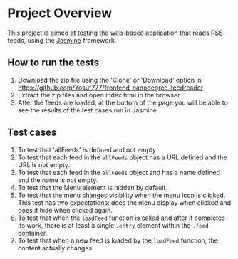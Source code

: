 # Project Overview

This project is aimed at testing the web-based application that reads RSS feeds, using the [Jasmine](http://jasmine.github.io/) framework.

## How to run the tests

1. Download the zip file using the 'Clone' or 'Download' option in https://github.com/Yosuf777/frontend-nanodegree-feedreader
2. Extract the zip files and open index.html in the browser
3. After the feeds are loaded, at the bottom of the page you will be able to see the results of the test cases run in Jasmine

## Test cases
1. To test that 'allFeeds' is defined and not empty
2. To test that each feed in the `allFeeds` object has a URL defined and the URL is not empty.
3. To test that each feed in the `allFeeds` object and has a name defined and the name is not empty.
4. To test that the Menu element is hidden by default.
5. To test that the menu changes visibility when the menu icon is clicked. This test has two expectations: does the menu display when clicked and does it hide when clicked again.
6. To test that when the `loadFeed` function is called and after it completes its work, there is at least a single `.entry` element within the `.feed` container.
7. To test that when a new feed is loaded by the `loadFeed` function, the content actually changes.
